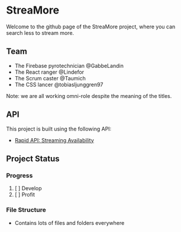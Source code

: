 # StreaMore
Welcome to the github page of the StreaMore project, where you can search less to stream more.

## Team
- The Firebase pyrotechnician @GabbeLandin
- The React ranger @Lindefor
- The Scrum caster @Taumich
- The CSS lancer @tobiasljunggren97

Note: we are all working omni-role despite the meaning of the titles.

## API
This project is built using the following API: 
- [Rapid API: Streaming Availability](https://rapidapi.com/movie-of-the-night-movie-of-the-night-default/api/streaming-availability)

## Project Status

### Progress

1. [ ] Develop
2. [ ] Profit

### File Structure
- Contains lots of files and folders everywhere
